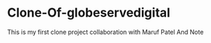 # Clone-Of-globeservedigital
This is my first clone project collaboration with Maruf Patel And Note
